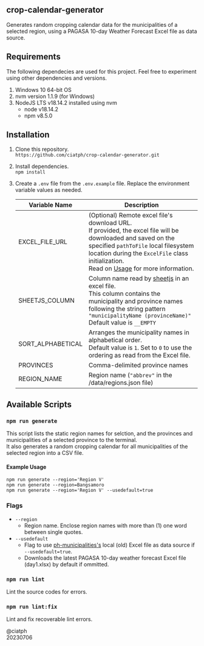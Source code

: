 ## crop-calendar-generator

Generates random cropping calendar data for the municipalities of a selected region, using a PAGASA 10-day Weather Forecast Excel file as data source.

## Requirements
The following dependecies are used for this project. Feel free to experiment using other dependencies and versions.

1. Windows 10 64-bit OS
2. nvm version 1.1.9 (for Windows)
3. NodeJS LTS v18.14.2 installed using nvm
   - node v18.14.2
   - npm v8.5.0

## Installation

1. Clone this repository.<br>
`https://github.com/ciatph/crop-calendar-generator.git`

2. Install dependencies.<br>
`npm install`

3. Create a `.env` file from the `.env.example` file. Replace the environment variable values as needed.

   | Variable Name     | Description                                                                                                                                                                                                                                                    |
   | ----------------- | -------------------------------------------------------------------------------------------------------------------------------------------------------------------------------------------------------------------------------------------------------------- |
   | EXCEL_FILE_URL    | (Optional) Remote excel file's download URL.<br>If provided, the excel file will be downloaded and saved on the specified `pathToFile` local filesystem location during the `ExcelFile` class initialization.<br>Read on [Usage](#usage) for more information. |
   | SHEETJS_COLUMN    | Column name read by [sheetjs](https://sheetjs.com/) in an excel file.<br>This column contains the municipality and province names following the string pattern<br>`"municipalityName (provinceName)"`<br>Default value is `__EMPTY`                            |
   | SORT_ALPHABETICAL | Arranges the municipality names in alphabetical order.<br>Default value is `1`. Set to `0` to use the ordering as read from the Excel file.                                                                                                                    |
   | PROVINCES         | Comma-delimited province names                                                                                                                                                                                                                                 |
   | REGION_NAME       | Region name (`"abbrev"` in the /data/regions.json file)                                                                                                                                                                                                        |

## Available Scripts

### `npm run generate`

This script lists the static region names for selction, and the provinces and municipalities of a selected province to the terminal.<br>
It also generates a random cropping calendar for all municipalities of the selected region into a CSV file.

#### Example Usage
`npm run generate --region='Region V'`<br>
`npm run generate --region=Bangsamoro`<br>
`npm run generate --region='Region V' --usedefault=true`

### Flags

- `--region`
  - Region name. Enclose region names with more than (1) one word between single quotes.
- `--usedefault`
  - Flag to use [ph-municipalities's](https://www.npmjs.com/package/ph-municipalities) local (old) Excel file as data source if `--usedefault=true`.
  - Downloads the latest PAGASA 10-day weather forecast Excel file (day1.xlsx) by default if ommitted.

### `npm run lint`

Lint the source codes for errors.

### `npm run lint:fix`

Lint and fix recoverable lint errors.

@ciatph<br>
20230706
